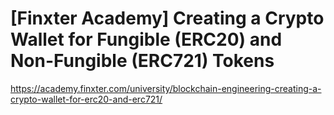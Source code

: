 # [Finxter Academy] Creating a Crypto Wallet for Fungible (ERC20) and Non-Fungible (ERC721) Tokens
https://academy.finxter.com/university/blockchain-engineering-creating-a-crypto-wallet-for-erc20-and-erc721/ 
